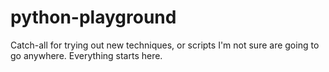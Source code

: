 # python-playground

Catch-all for trying out new techniques, or scripts I'm not sure are going to
go anywhere. Everything starts here.
